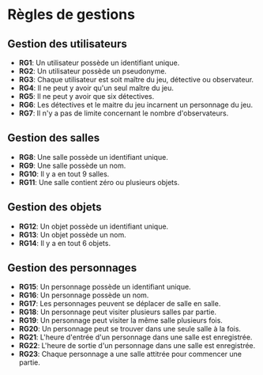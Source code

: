 # Règles de gestions 

## Gestion des utilisateurs
- **RG1**: Un utilisateur possède un identifiant unique.
- **RG2**: Un utilisateur possède un pseudonyme.
- **RG3**: Chaque utilisateur est soit maître du jeu, détective ou observateur.
- **RG4**: Il ne peut y avoir qu'un seul maître du jeu.
- **RG5**: Il ne peut y avoir que six détectives.
- **RG6**: Les détectives et le maitre du jeu incarnent un personnage du jeu. 
- **RG7**: Il n'y a pas de limite concernant le nombre d'observateurs.

## Gestion des salles
- **RG8**: Une salle possède un identifiant unique.
- **RG9**: Une salle possède un nom.
- **RG10**: Il y a en tout 9 salles.
- **RG11**: Une salle contient zéro ou plusieurs objets.

## Gestion des objets
- **RG12**: Un objet possède un identifiant unique.
- **RG13**: Un objet possède un nom.
- **RG14**: Il y a en tout 6 objets.

 ## Gestion des personnages
- **RG15**: Un personnage possède un identifiant unique.
- **RG16**: Un personnage possède un nom.
- **RG17**: Les personnages peuvent se déplacer de salle en salle.
- **RG18**: Un personnage peut visiter plusieurs salles par partie.
- **RG19**: Un personnage peut visiter la même salle plusieurs fois.
- **RG20**: Un personnage peut se trouver dans une seule salle à la fois.
- **RG21**: L'heure d'entrée d'un personnage dans une salle est enregistrée.
- **RG22**: L'heure de sortie d'un personnage dans une salle est enregistrée.
- **RG23**: Chaque personnage a une salle attitrée pour commencer une partie. 